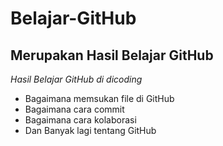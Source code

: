 # Belajar-GitHub
Merupakan Hasil Belajar GitHub
--
*Hasil Belajar GitHub di dicoding*
- Bagaimana memsukan file di GitHub
- Bagaimana cara commit
- Bagaimana cara kolaborasi
- Dan Banyak lagi tentang GitHub
